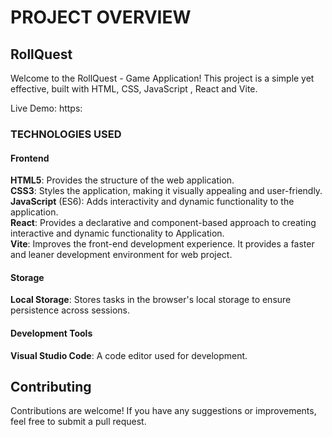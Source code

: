 # PROJECT OVERVIEW

## RollQuest
Welcome to the RollQuest - Game Application! This project is a simple yet effective, built with HTML, CSS,  JavaScript , React and Vite.

Live Demo: https:

### TECHNOLOGIES USED
#### Frontend
**HTML5**: Provides the structure of the web application.   
**CSS3**: Styles the application, making it visually appealing and user-friendly.  
**JavaScript** (ES6): Adds interactivity and dynamic functionality to the application.<br>
**React**: Provides a declarative and component-based approach to creating interactive and dynamic functionality to Application.<br>
**Vite**:  Improves the front-end development experience. It provides a faster and leaner development environment for  web project.

#### Storage
**Local Storage**: Stores tasks in the browser's local storage to ensure persistence across sessions.   

#### Development Tools
**Visual Studio Code**: A code editor used for development.   


## Contributing
Contributions are welcome! If you have any suggestions or improvements, feel free to submit a pull request.
